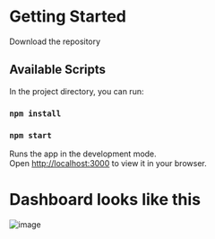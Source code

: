 # Getting Started 
Download the repository

## Available Scripts

In the project directory, you can run:

### `npm install`

### `npm start`

Runs the app in the development mode.\
Open [http://localhost:3000](http://localhost:3000) to view it in your browser.

# Dashboard looks like this 
![image](https://github.com/Aditya-567/KODERS-Frontend-Assignment/assets/106132841/e5179d23-f32e-4d6e-bfd5-9de3e17894a0)

